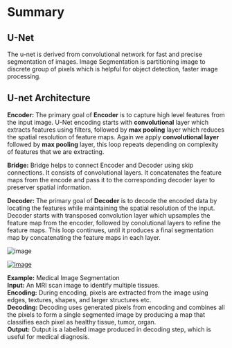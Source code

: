 # Summary
## U-Net
The u-net is derived from convolutional network for fast and precise segmentation of images. Image Segmentation is partitioning image to discrete group of pixels which is helpful for object detection, faster image processing.

## U-net Architecture

**Encoder:**
The primary goal of **Encoder** is to capture high level features from the input image. U-Net encoding starts with **convolutional** layer which extracts features using filters, followed by **max pooling** layer which reduces the spatial 
resolution of feature maps. Again we apply **convolutional layer** followed by **max pooling** layer, this loop repeats depending on complexity of features that we are extracting.

**Bridge:**
Bridge helps to connect Encoder and Decoder using skip connections. It consists of convolutional layers. It concatenates the feature maps from the encode and pass it to the corresponding decoder layer to preserver spatial information.

**Decoder:**
The primary goal of **Decoder** is to decode the encoded data by locating the features while maintaining the spatial resolution of the input. Decoder starts with transposed convolution layer which upsamples the feature map from the encoder,
followed by conolutional layers to refine the feature maps. This loop continues, until it produces a final segmentation map by concatenating the feature maps in each layer.

![image](https://github.com/user-attachments/assets/93834323-76c2-409e-a420-114cdd44c8c8)

[![image](https://img.youtube.com/vi/NhdzGfB1q74/0.jpg)](https://www.youtube.com/watch?v=NhdzGfB1q74)


**Example:** Medical Image Segmentation\
**Input:** An MRI scan image to identify multiple tissues.\
**Encoding:** During encoding, pixels are extracted from the image using edges, textures, shapes, and larger structures etc.\
**Decoding:** Decoding uses generated pixels from encoding and combines all the pixels to form a single segmented image by producing a map that classifies each pixel as healthy tissue, tumor, organ.\
**Output:** Output is a labelled image produced in decoding step, which is useful for medical diagnosis.




